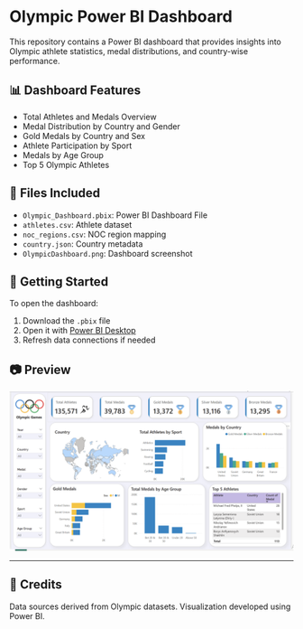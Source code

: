 # Olympic Power BI Dashboard

This repository contains a Power BI dashboard that provides insights into Olympic athlete statistics, medal distributions, and country-wise performance.

## 📊 Dashboard Features
- Total Athletes and Medals Overview
- Medal Distribution by Country and Gender
- Gold Medals by Country and Sex
- Athlete Participation by Sport
- Medals by Age Group
- Top 5 Olympic Athletes

## 📁 Files Included
- `Olympic_Dashboard.pbix`: Power BI Dashboard File
- `athletes.csv`: Athlete dataset
- `noc_regions.csv`: NOC region mapping
- `country.json`: Country metadata
- `OlympicDashboard.png`: Dashboard screenshot

## 🚀 Getting Started
To open the dashboard:
1. Download the `.pbix` file
2. Open it with [Power BI Desktop](https://powerbi.microsoft.com/en-us/desktop/)
3. Refresh data connections if needed

## 📷 Preview
![Dashboard Screenshot](OlympicDashboard.png)

---

## 📌 Credits
Data sources derived from Olympic datasets. Visualization developed using Power BI.
